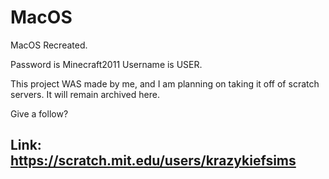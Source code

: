 # MacOS
MacOS Recreated.

Password is Minecraft2011
Username is USER.

This project WAS made by me, and I am planning on taking it off of scratch servers. It will remain archived here.

Give a follow?

## Link: https://scratch.mit.edu/users/krazykiefsims
